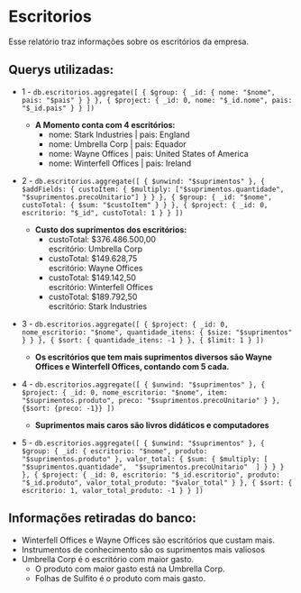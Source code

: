 # Escritorios

Esse relatório traz informações sobre os escritórios da empresa.

## Querys utilizadas:

- 1 - `db.escritorios.aggregate([
  {
  $group: {
  _id: { nome: "$nome", pais: "$pais" }
  }
  },
  {
  $project: {
  _id: 0,
  nome: "$_id.nome",
  pais: "$_id.pais"
  }
  }
  ])`
  - **A Momento conta com 4 escritórios:**
    -   nome: Stark Industries |
        pais: England
    -   nome: Umbrella Corp |
        pais: Equador
    -   nome: Wayne Offices |
        pais: United States of America
    -   nome: Winterfell Offices |
        pais: Ireland


- 2 - `db.escritorios.aggregate([
  { $unwind: "$suprimentos" },
  { $addFields: {
  custoItem: { $multiply: ["$suprimentos.quantidade", "$suprimentos.precoUnitario"] }
  }
  },
  { $group: {
  _id: "$nome",
  custoTotal: { $sum: "$custoItem" }
  }
  },
  { $project: {
  _id: 0,
  escritorio: "$_id",
  custoTotal: 1
  }
  }
  ])`
  - **Custo dos suprimentos dos escritórios:**
    - custoTotal: $376.486.500,00  
      escritório: Umbrella Corp
    - custoTotal: $149.628,75  
      escritório: Wayne Offices
    - custoTotal: $149.142,50  
      escritório: Winterfell Offices
    - custoTotal: $189.792,50  
      escritório: Stark Industries


- 3 -  `db.escritorios.aggregate([
  {
  $project: {
  _id: 0,
  nome_escritorio: "$nome",
  quantidade_itens: { $size: "$suprimentos" }
  }
  },
  {
  $sort: {
  quantidade_itens: -1
  }
  },
  {
  $limit: 1
  }
  ])`
  - **Os escritórios que tem mais suprimentos diversos são Wayne Offices e Winterfell Offices, contando com 5 cada.**


- 4 - `db.escritorios.aggregate([
  {
  $unwind: "$suprimentos"
  },
  {
  $project: {
  _id: 0,
  nome_escritorio: "$nome",
  item: "$suprimentos.produto",
  preco: "$suprimentos.precoUnitario"
  }
  },
  {$sort: {preco: -1}}
  ])`
  - **Suprimentos mais caros são livros didáticos e computadores**


- 5 - `db.escritorios.aggregate([
  {
    $unwind: "$suprimentos"
  },
  {
    $group: {
      _id: {
        escritorio: "$nome",
        produto: "$suprimentos.produto"
      },
      valor_total: {
        $sum: {
          $multiply: [ 
            "$suprimentos.quantidade", 
            "$suprimentos.precoUnitario" 
          ]
        }
      }
    }
  },
  {
    $project: {
      _id: 0,
      escritorio: "$_id.escritorio",
      produto: "$_id.produto",
      valor_total_produto: "$valor_total"
    }
  },
  {
    $sort: {
      escritorio: 1,
      valor_total_produto: -1
    }
  }
])`



## Informações retiradas do banco:

- Winterfell Offices e Wayne Offices são escritórios que custam mais.
- Instrumentos de conhecimento são os suprimentos mais valiosos
- Umbrella Corp é o escritório com maior gasto.
  - O produto com maior gasto está na Umbrella Corp.
  - Folhas de Sulfito é o produto com mais gasto.
